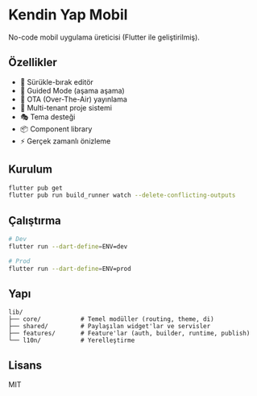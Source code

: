 # Kendin Yap Mobil

No-code mobil uygulama üreticisi (Flutter ile geliştirilmiş).

## Özellikler

- 🎨 Sürükle-bırak editör
- 🎯 Guided Mode (aşama aşama)
- 🚀 OTA (Over-The-Air) yayınlama
- 🔐 Multi-tenant proje sistemi
- 🎭 Tema desteği
- 📦 Component library
- ⚡ Gerçek zamanlı önizleme

## Kurulum

```bash
flutter pub get
flutter pub run build_runner watch --delete-conflicting-outputs
```

## Çalıştırma

```bash
# Dev
flutter run --dart-define=ENV=dev

# Prod
flutter run --dart-define=ENV=prod
```

## Yapı

```
lib/
├── core/           # Temel modüller (routing, theme, di)
├── shared/         # Paylaşılan widget'lar ve servisler
├── features/       # Feature'lar (auth, builder, runtime, publish)
└── l10n/           # Yerelleştirme
```

## Lisans

MIT

